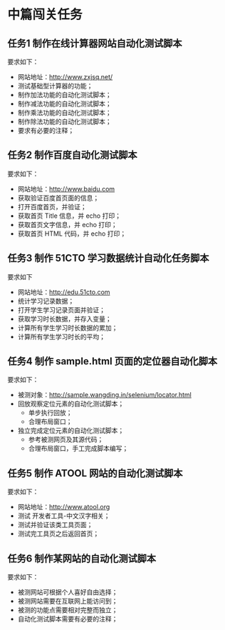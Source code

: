 # 中篇闯关任务

## 任务1 制作在线计算器网站自动化测试脚本

要求如下：
- 网站地址：http://www.zxjsq.net/
- 测试基础型计算器的功能；
- 制作加法功能的自动化测试脚本；
- 制作减法功能的自动化测试脚本；
- 制作乘法功能的自动化测试脚本；
- 制作除法功能的自动化测试脚本；
- 要求有必要的注释；

## 任务2 制作百度自动化测试脚本

要求如下：
- 网站地址：http://www.baidu.com
- 获取验证百度首页面的信息；
- 打开百度首页，并验证；
- 获取首页 Title 信息，并 echo 打印；
- 获取首页文字信息，并 echo 打印；
- 获取首页 HTML 代码，并 echo 打印；

## 任务3 制作 51CTO 学习数据统计自动化任务脚本

要求如下
- 网站地址：http://edu.51cto.com
- 统计学习记录数据；
- 打开学生学习记录页面并验证；
- 获取学习时长数据，并存入变量；
- 计算所有学生学习时长数据的累加；
- 计算所有学生学习时长的平均；

## 任务4 制作 sample.html 页面的定位器自动化脚本

要求如下：
- 被测对象：http://sample.wangding.in/selenium/locator.html
- 回放观察定位元素的自动化测试脚本；
     - 单步执行回放；
     - 合理布局窗口；
- 独立完成定位元素的自动化测试脚本；
    - 参考被测网页及其源代码；
    - 合理布局窗口，手工完成脚本编写；
    
## 任务5 制作 ATOOL 网站的自动化测试脚本

要求如下：
- 网站地址：http://www.atool.org
- 测试 开发者工具-中文汉字相关；
- 测试并验证该类工具页面；
- 测试完工具页之后返回首页；

## 任务6 制作某网站的自动化测试脚本
要求如下：
- 被测网站可根据个人喜好自由选择；
- 被测网站需要在互联网上能访问到；
- 被测的功能点需要相对完整而独立；
- 自动化测试脚本需要有必要的注释；

